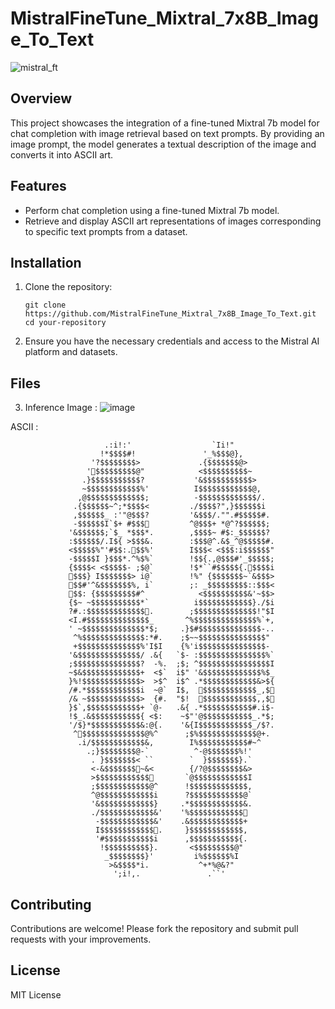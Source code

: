 # MistralFineTune_Mixtral_7x8B_Image_To_Text
![mistral_ft](https://github.com/zengdard/MistralFineTune_Mixtral_7x8B_Image_To_Text/assets/61885397/6eaa00df-dc04-4ed3-ab28-f9e167e67dcb)

## Overview

This project showcases the integration of a fine-tuned Mixtral 7b model for chat completion with image retrieval based on text prompts. By providing an image prompt, the model generates a textual description of the image and converts it into ASCII art.

## Features

- Perform chat completion using a fine-tuned Mixtral 7b model.
- Retrieve and display ASCII art representations of images corresponding to specific text prompts from a dataset.

## Installation

1. Clone the repository:
   ```
   git clone https://github.com/MistralFineTune_Mixtral_7x8B_Image_To_Text.git
   cd your-repository
   ```


2. Ensure you have the necessary credentials and access to the Mistral AI platform and datasets.

## Files

3.   Inference
Image : 
![image](https://github.com/zengdard/MistralFineTune_Mixtral_7x8B_Image_To_Text/assets/61885397/d438d5d4-ad8e-4fdd-9c06-b83a57672cd0)

ASCII : 


                         .:i!:'                  `Ii!"                          
                        !*$$$$#!               '_%$$$@},                        
                      '?$$$$$$$$>             .{$$$$$$$@>                       
                     '$$$$$$$$$@"            <$$$$$$$$$$~                      
                    .}$$$$$$$$$$$?           '&$$$$$$$$$$$>                     
                    ~$$$$$$$$$$$$%'          I$$$$$$$$$$$$@,                    
                   ,@$$$$$$$$$$$$$;          -$$$$$$$$$$$$$/.                   
                  .{$$$$$$~^;*$$$$<         ./$$$$?",}$$$$$$i                   
                  ,$$$$$$_ :'"@$$$?         '&$$$/."".#$$$$$#.                  
                  -$$$$$$I`$+ #$$$         ^@$$$+ *@^?$$$$$$;                  
                 '&$$$$$$;`$_ *$$$*.        ,$$$$~ #$:_$$$$$$?                  
                 :$$$$$$/.I${ >$$$&.        :$$$@^.&$_^@$$$$$#.                 
                 <$$$$$%"'#$$:.$$%'        I$$$< <$$$:i$$$$$$"                 
                 -$$$$$I }$$$*.^%$%`        !$${.,@$$$#'_$$$$$;                 
                 {$$$$< <$$$$$- ;$@`        !$*``#$$$$${.$$$$i                 
                 $$$} I$$$$$$$> i@`        !%" {$$$$$$$~`&$$$>                 
                 $$#'^&$$$$$$$%, i`        ;: _$$$$$$$$$::$$$<                 
                 $$: {$$$$$$$$$#^            <$$$$$$$$$$&'~$$>                 
                 {$~ ~$$$$$$$$$$$*`          i$$$$$$$$$$$$}./$i                 
                 ?#.:$$$$$$$$$$$$$.        ;$$$$$$$$$$$$$$!"$I                 
                 <I.#$$$$$$$$$$$$$$_       ^%$$$$$$$$$$$$$$%`+,                 
                 ' ~$$$$$$$$$$$$$$*$;     .}$#$$$$$$$$$$$$$$-..                 
                  ^%$$$$$$$$$$$$$$:*#.    ;$~~$$$$$$$$$$$$$$$"                  
                  +$$$$$$$$$$$$$$%'I$I    {%'i$$$$$$$$$$$$$$$-                  
                 '&$$$$$$$$$$$$$$/ .&{   `$- :$$$$$$$$$$$$$$$%`                 
                 ;$$$$$$$$$$$$$$$?  -%.  ;$; ^$$$$$$$$$$$$$$$$I                 
                 ~$&$$$$$$$$$$$$$+  <$`  i$" '&$$$$$$$$$$$$$%$_                 
                 }%!$$$$$$$$$$$$$>  >$^  i$^ .*$$$$$$$$$$$$&>${                 
                 /#.*$$$$$$$$$$$$i  ~@`  I$,  $$$$$$$$$$$$_,$                 
                 /& ~$$$$$$$$$$$$>  {#.  "$!  $$$$$$$$$$$$,,$                 
                 }$`,$$$$$$$$$$$$+ `@-   .&{ .*$$$$$$$$$$$#.i$-                 
                 !$_.&$$$$$$$$$$${ <$:    ~$"'@$$$$$$$$$$$_.*$;                 
                 '/$}*$$$$$$$$$$$&:@{.    '&{I$$$$$$$$$$$$_/$?.                 
                  ^$$$$$$$$$$$$$$@%^      ;$%$$$$$$$$$$$$$@+.                  
                   .i/$$$$$$$$$$$$&,        I%$$$$$$$$$$$#~^                    
                     .;}$$$$$$$$@-`          ^-@$$$$$$$%!'                      
                      . }$$$$$$$< ``        `  }$$$$$$$}.`                      
                      <-&$$$$$$$~&<        {/?@$$$$$$$$&>                      
                      >$$$$$$$$$$$$       `@$$$$$$$$$$$$I                      
                      ;$$$$$$$$$$$$@^      !$$$$$$$$$$$$$,                      
                      ^@$$$$$$$$$$$$i      ?$$$$$$$$$$$$@`                      
                      '&$$$$$$$$$$$$}     .*$$$$$$$$$$$$&.                      
                      ./$$$$$$$$$$$$&'    '%$$$$$$$$$$$$                       
                       -$$$$$$$$$$$$&'    .&$$$$$$$$$$$$+                       
                       I$$$$$$$$$$$$.     }$$$$$$$$$$$$,                       
                       '#$$$$$$$$$$$i      ,$$$$$$$$$$${.                       
                        !$$$$$$$$$$}.       <$$$$$$$$$@"                        
                         _$$$$$$$$}'         i%$$$$$$%I                         
                          >&$$$$*i.           ^+*%@&?"                          
                           ';i!,.               .``'                            





## Contributing

Contributions are welcome! Please fork the repository and submit pull requests with your improvements.

## License

MIT License

